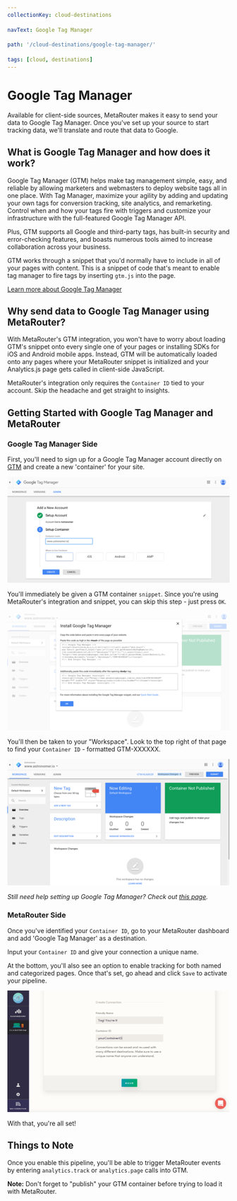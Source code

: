 ```yaml
---
collectionKey: cloud-destinations

navText: Google Tag Manager

path: '/cloud-destinations/google-tag-manager/'

tags: [cloud, destinations]
---
```


# Google Tag Manager

Available for client-side sources, MetaRouter makes it easy to send your data to Google Tag Manager. Once you've set up your source to start tracking data, we'll translate and route that data to Google.

## What is Google Tag Manager and how does it work?

Google Tag Manager (GTM) helps make tag management simple, easy, and reliable by allowing marketers and webmasters to deploy website tags all in one place. With Tag Manager, maximize your agility by adding and updating your own tags for conversion tracking, site analytics, and remarketing. Control when and how your tags fire with triggers and customize your infrastructure with the full-featured Google Tag Manager API.

Plus, GTM supports all Google and third-party tags, has built-in security and error-checking features, and boasts numerous tools aimed to increase collaboration across your business.

GTM works through a snippet that you'd normally have to include in all of your pages with content. This is a snippet of code that's meant to enable tag manager to fire tags by inserting `gtm.js` into the page.

[Learn more about Google Tag Manager](https://www.google.com/analytics/tag-manager/)

## Why send data to Google Tag Manager using MetaRouter?

With MetaRouter's GTM integration, you won't have to worry about loading GTM's snippet onto every single one of your pages or installing SDKs for iOS and Android mobile apps. Instead, GTM will be automatically loaded onto any pages where your MetaRouter snippet is initialized and your Analytics.js page gets called in client-side JavaScript.

MetaRouter's integration only requires the `Container ID` tied to your account. Skip the headache and get straight to insights.

## Getting Started with Google Tag Manager and MetaRouter

### Google Tag Manager Side

First, you'll need to sign up for a Google Tag Manager account directly on [GTM](https://www.google.com/analytics/tag-manager/) and create a new 'container' for your site.

![google-tagmanager1](/images/google-tagmanager1.png)

You'll immediately be given a GTM container `snippet`. Since you're using MetaRouter's integration and snippet, you can skip this step - just press `OK`.

![google-tagmanager2](/images/google-tagmanager2.png)

You'll then be taken to your "Workspace". Look to the top right of that page to find your `Container ID` - formatted GTM-XXXXXX.

![google-tagmanager3](/images/google-tagmanager3.png)

_Still need help setting up Google Tag Manager? Check out [this page](https://support.google.com/tagmanager/answer/6103696?hl=en)._

### MetaRouter Side

Once you've identified your `Container ID`, go to your MetaRouter dashboard and add 'Google Tag Manager' as a destination.

Input your `Container ID` and give your connection a unique name.

At the bottom, you'll also see an option to enable tracking for both named and categorized pages. Once that's set, go ahead and click `Save` to activate your pipeline.

![google-tagmanager4](/images/google-tagmanager4v2.png)

With that, you're all set!

## Things to Note

Once you enable this pipeline, you'll be able to trigger MetaRouter events by entering `analytics.track` or `analytics.page` calls into GTM.

**Note:** Don't forget to "publish" your GTM container before trying to load it with MetaRouter.
